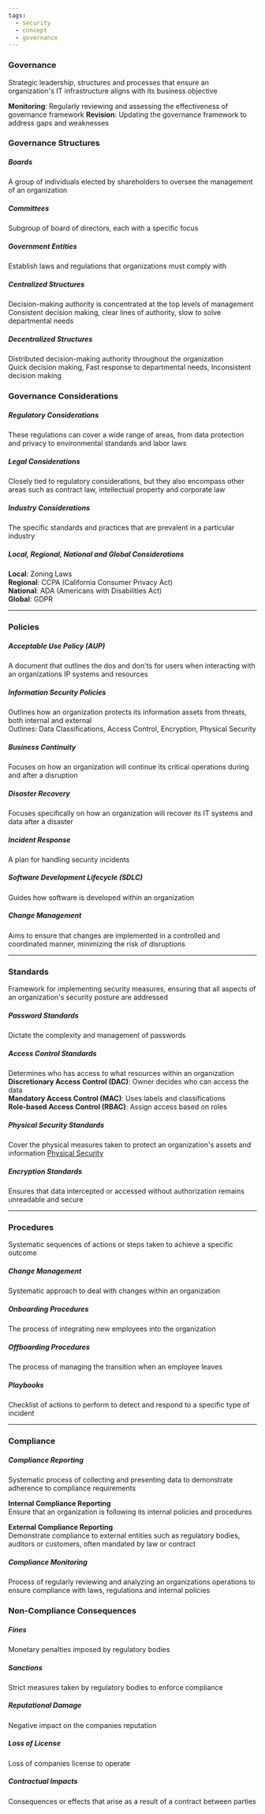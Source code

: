 ```yaml
---
tags:
  - security
  - concept
  - governance
---
```


### Governance
Strategic leadership, structures and processes that ensure an organization's IT infrastructure aligns with its business objective

**Monitoring**: Regularly reviewing and assessing the effectiveness of governance framework
**Revision**: Updating the governance framework to address gaps and weaknesses

### Governance Structures

##### Boards
A group of individuals elected by shareholders to oversee the management of an organization

##### Committees
Subgroup of board of directors, each with a specific focus

##### Government Entities
Establish laws and regulations that organizations must comply with

##### Centralized Structures
Decision-making authority is concentrated at the top levels of management  
Consistent decision making, clear lines of authority, slow to solve departmental needs

##### Decentralized Structures
Distributed decision-making authority throughout the organization  
Quick decision making, Fast response to departmental needs, Inconsistent decision making

### Governance Considerations

##### Regulatory Considerations
These regulations can cover a wide range of areas, from data protection and privacy to environmental standards and labor laws

##### Legal Considerations
Closely tied to regulatory considerations, but they also encompass other areas such as contract law, intellectual property and corporate law

##### Industry Considerations
The specific standards and practices that are prevalent in a particular industry

##### Local, Regional, National and Global Considerations
**Local**: Zoning Laws  
**Regional**: CCPA (California Consumer Privacy Act)  
**National**: ADA (Americans with Disabilities Act)  
**Global**: GDPR

---

### Policies

##### Acceptable Use Policy (AUP)
A document that outlines the dos and don'ts for users when interacting with an organizations IP systems and resources

##### Information Security Policies
Outlines how an organization protects its information assets from threats, both internal and external  
Outlines: Data Classifications, Access Control, Encryption, Physical Security

##### Business Continuity
Focuses on how an organization will continue its critical operations during and after a disruption

##### Disaster Recovery
Focuses specifically on how an organization will recover its IT systems and data after a disaster

##### Incident Response
A plan for handling security incidents

##### Software Development Lifecycle (SDLC)
Guides how software is developed within an organization

##### Change Management
Aims to ensure that changes are implemented in a controlled and coordinated manner, minimizing the risk of disruptions

---

### Standards
Framework for implementing security measures, ensuring that all aspects of an organization's security posture are addressed

##### Password Standards
Dictate the complexity and management of passwords

##### Access Control Standards
Determines who has access to what resources within an organization  
**Discretionary Access Control (DAC)**: Owner decides who can access the data  
**Mandatory Access Control (MAC)**: Uses labels and classifications  
**Role-based Access Control (RBAC)**: Assign access based on roles

##### Physical Security Standards
Cover the physical measures taken to protect an organization's assets and information
[Physical Security](Security%20Controls/Physical%20Security.md)

##### Encryption Standards
Ensures that data intercepted or accessed without authorization remains unreadable and secure

---

### Procedures
Systematic sequences of actions or steps taken to achieve a specific outcome

##### Change Management
Systematic approach to deal with changes within an organization

##### Onboarding Procedures
The process of integrating new employees into the organization

##### Offboarding Procedures
The process of managing the transition when an employee leaves

##### Playbooks
Checklist of actions to perform to detect and respond to a specific type of incident

---

### Compliance

##### Compliance Reporting
Systematic process of collecting and presenting data to demonstrate adherence to compliance requirements

**Internal Compliance Reporting**  
Ensure that an organization is following its internal policies and procedures

**External Compliance Reporting**   
Demonstrate compliance to external entities such as regulatory bodies, auditors or customers, often mandated by law or contract

##### Compliance Monitoring
Process of regularly reviewing and analyzing an organizations operations to ensure compliance with laws, regulations and internal policies

### Non-Compliance Consequences

##### Fines
Monetary penalties imposed by regulatory bodies

##### Sanctions
Strict measures taken by regulatory bodies to enforce compliance

##### Reputational Damage
Negative impact on the companies reputation

##### Loss of License
Loss of companies license to operate

##### Contractual Impacts
Consequences or effects that arise as a result of a contract between parties
